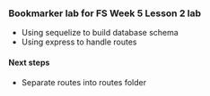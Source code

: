 ### Bookmarker lab for FS Week 5 Lesson 2 lab

- Using sequelize to build database schema
- Using express to handle routes

#### Next steps
- Separate routes into routes folder